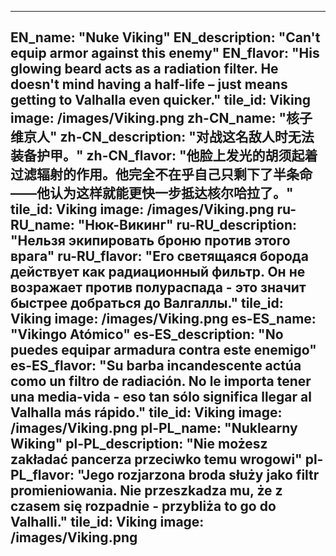 ---

EN_name: "Nuke Viking"
EN_description: "Can't equip armor against this enemy"
EN_flavor: "His glowing beard acts as a radiation filter. He doesn't mind having a half-life – just means getting to Valhalla even quicker."
tile_id: Viking
image: /images/Viking.png
zh-CN_name: "核子维京人"
zh-CN_description: "对战这名敌人时无法装备护甲。"
zh-CN_flavor: "他脸上发光的胡须起着过滤辐射的作用。他完全不在乎自己只剩下了半条命——他认为这样就能更快一步抵达核尔哈拉了。"
tile_id: Viking
image: /images/Viking.png
ru-RU_name: "Нюк-Викинг"
ru-RU_description: "Нельзя экипировать броню против этого врага"
ru-RU_flavor: "Его светящаяся борода действует как радиационный фильтр. Он не возражает против полураспада - это значит быстрее добраться до Валгаллы."
tile_id: Viking
image: /images/Viking.png
es-ES_name: "Vikingo Atómico"
es-ES_description: "No puedes equipar armadura contra este enemigo"
es-ES_flavor: "Su barba incandescente actúa como un filtro de radiación. No le importa tener una media-vida - eso tan sólo significa llegar al Valhalla más rápido."
tile_id: Viking
image: /images/Viking.png
pl-PL_name: "Nuklearny Wiking"
pl-PL_description: "Nie możesz zakładać pancerza przeciwko temu wrogowi"
pl-PL_flavor: "Jego rozjarzona broda służy jako filtr promieniowania. Nie przeszkadza mu, że z czasem się rozpadnie - przybliża to go do Valhalli."
tile_id: Viking
image: /images/Viking.png
---